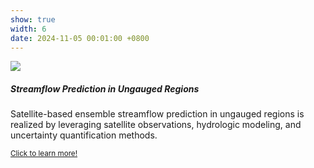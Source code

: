 ```yaml
---
show: true
width: 6
date: 2024-11-05 00:01:00 +0800
---
```

<div>
  <img data-src="{{ 'assets/images/proj44.png' | relative_url }}" class="lazy w-100 rounded-top" src="{{ '/assets/images/empty_300x200.png' | relative_url }}">
  <div class="card-body">
    <h5 class="card-title">Streamflow Prediction in Ungauged Regions</h5>
    <p class="card-text">
      Satellite-based ensemble streamflow prediction in ungauged regions is realized by leveraging satellite observations, hydrologic modeling, and uncertainty quantification methods.
    </p>
    <p class="card-text"><small><a href="https://kaidiwisc.github.io/KaidiPeng.github.io/showcase/proj4" target="_blank">Click to learn more!</a></small></p>
  </div>
</div>
